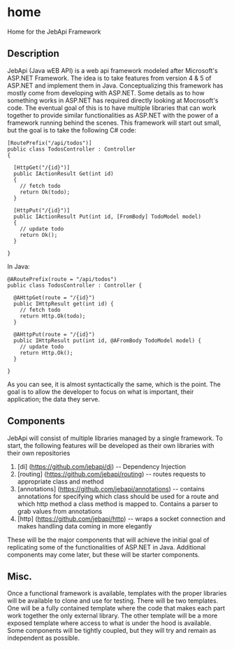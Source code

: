 # home
Home for the JebApi Framework

## Description
JebApi (Java wEB API) is a web api framework modeled after Microsoft's ASP.NET Framework.
The idea is to take features from version 4 & 5 of ASP.NET and implement them in Java. 
Conceptualizing this framework has mostly come from developing with ASP.NET. Some details
as to how something works in ASP.NET has required directly looking at Mocrosoft's code. The
eventual goal of this is to have multiple libraries that can work together to provide
similar functionalities as ASP.NET with the power of a framework running behind the scenes.
This framework will start out small, but the goal is to take the following C# code:

```
[RoutePrefix("/api/todos")]
public class TodosController : Controller
{
  
  [HttpGet("/{id}")]
  public IActionResult Get(int id)
  {
    // fetch todo
    return Ok(todo);
  }
  
  [HttpPut("/{id}")]
  public IActionResult Put(int id, [FromBody] TodoModel model)
  {
    // update todo
    return Ok();
  }
  
}
```

In Java:

```
@ARoutePrefix(route = "/api/todos")
public class TodosController : Controller {

  @AHttpGet(route = "/{id}")
  public IHttpResult get(int id) {
    // fetch todo
    return Http.Ok(todo);
  }
  
  @AHttpPut(route = "/{id}")
  public IHttpResult put(int id, @AFromBody TodoModel model) {
    // update todo
    return Http.Ok();
  }
  
}
```

As you can see, it is almost syntactically the same, which is the point.
The goal is to allow the developer to focus on what is important, their
application; the data they serve. 

## Components
JebApi will consist of multiple libraries managed by a single framework.
To start, the following features will be developed as their own libraries
with their own repositories

1. [di] (https://github.com/jebapi/di) -- Dependency Injection
2. [routing] (https://github.com/jebapi/routing) -- routes requests to appropriate class and method
3. [annotations] (https://github.com/jebapi/annotations) -- contains annotations for specifying which class
      should be used for a route and which http method a class method
      is mapped to. Contains a parser to grab values from annotations
4. [http] (https://github.com/jebapi/http) -- wraps a socket connection and makes handling data coming in more
      elegantly

These will be the major components that will achieve the initial goal of
replicating some of the functionalities of ASP.NET in Java. Additional
components may come later, but these will be starter components.

## Misc.
Once a functional framework is available, templates with the proper libraries
will be available to clone and use for testing. There will be two templates.
One will be a fully contained template where the code that makes each part
work together the only external library. The other template will be a more
exposed template where access to what is under the hood is available. Some
components will be tightly coupled, but they will try and remain as independent
as possible.
